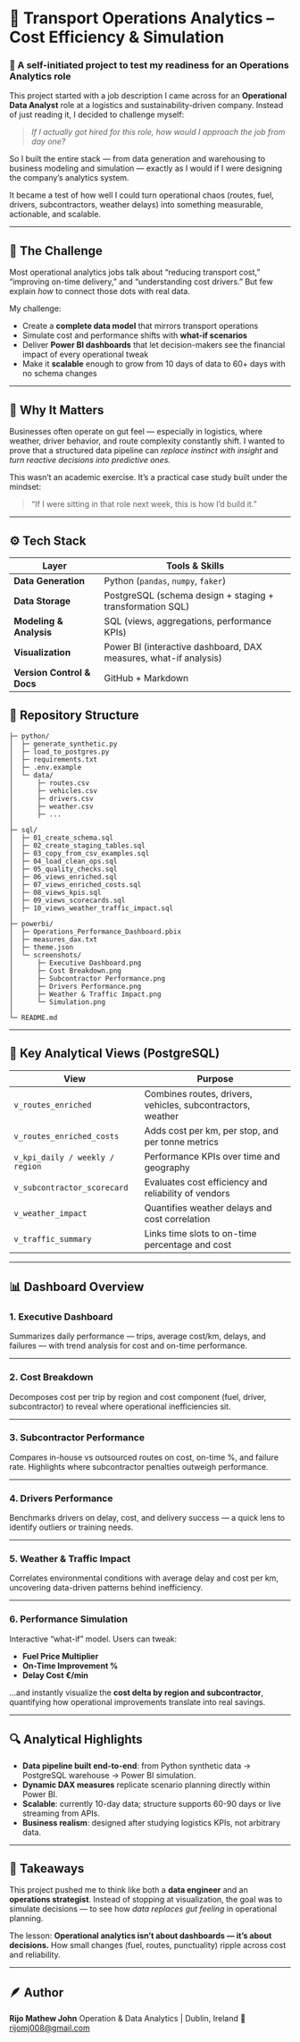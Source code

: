 # 🧭 Transport Operations Analytics – Cost Efficiency & Simulation

### 🎯 A self-initiated project to test my readiness for an Operations Analytics role

This project started with a job description I came across for an **Operational Data Analyst** role at a logistics and sustainability-driven company.
Instead of just reading it, I decided to challenge myself:

> *If I actually got hired for this role, how would I approach the job from day one?*

So I built the entire stack — from data generation and warehousing to business modeling and simulation — exactly as I would if I were designing the company’s analytics system.

It became a test of how well I could turn operational chaos (routes, fuel, drivers, subcontractors, weather delays) into something measurable, actionable, and scalable.

---

## 🧩 The Challenge

Most operational analytics jobs talk about “reducing transport cost,” “improving on-time delivery,” and “understanding cost drivers.”
But few explain *how* to connect those dots with real data.

My challenge:

* Create a **complete data model** that mirrors transport operations
* Simulate cost and performance shifts with **what-if scenarios**
* Deliver **Power BI dashboards** that let decision-makers see the financial impact of every operational tweak
* Make it **scalable** enough to grow from 10 days of data to 60+ days with no schema changes

---

## 🧭 Why It Matters

Businesses often operate on gut feel — especially in logistics, where weather, driver behavior, and route complexity constantly shift.
I wanted to prove that a structured data pipeline can *replace instinct with insight* and *turn reactive decisions into predictive ones.*

This wasn’t an academic exercise.
It’s a practical case study built under the mindset:

> “If I were sitting in that role next week, this is how I’d build it.”

---

## ⚙️ Tech Stack

| Layer                      | Tools & Skills                                                   |
| -------------------------- | ---------------------------------------------------------------- |
| **Data Generation**        | Python (`pandas`, `numpy`, `faker`)                              |
| **Data Storage**           | PostgreSQL (schema design + staging + transformation SQL)        |
| **Modeling & Analysis**    | SQL (views, aggregations, performance KPIs)                      |
| **Visualization**          | Power BI (interactive dashboard, DAX measures, what-if analysis) |
| **Version Control & Docs** | GitHub + Markdown                                                |

## 🧩 Repository Structure

```
├─ python/
│  ├─ generate_synthetic.py
│  ├─ load_to_postgres.py
│  ├─ requirements.txt
│  ├─ .env.example
│  └─ data/
│      ├─ routes.csv
│      ├─ vehicles.csv
│      ├─ drivers.csv
│      ├─ weather.csv
│      ├─ ...
│
├─ sql/
│  ├─ 01_create_schema.sql
│  ├─ 02_create_staging_tables.sql
│  ├─ 03_copy_from_csv_examples.sql
│  ├─ 04_load_clean_ops.sql
│  ├─ 05_quality_checks.sql
│  ├─ 06_views_enriched.sql
│  ├─ 07_views_enriched_costs.sql
│  ├─ 08_views_kpis.sql
│  ├─ 09_views_scorecards.sql
│  ├─ 10_views_weather_traffic_impact.sql
│
├─ powerbi/
│  ├─ Operations_Performance_Dashboard.pbix
│  ├─ measures_dax.txt
│  ├─ theme.json
│  └─ screenshots/
│      ├─ Executive Dashboard.png
│      ├─ Cost Breakdown.png
│      ├─ Subcontractor Performance.png
│      ├─ Drivers Performance.png
│      ├─ Weather & Traffic Impact.png
│      └─ Simulation.png
│
└─ README.md
```

---

## 🧮 Key Analytical Views (PostgreSQL)

| View                            | Purpose                                                     |
| ------------------------------- | ----------------------------------------------------------- |
| `v_routes_enriched`             | Combines routes, drivers, vehicles, subcontractors, weather |
| `v_routes_enriched_costs`       | Adds cost per km, per stop, and per tonne metrics           |
| `v_kpi_daily / weekly / region` | Performance KPIs over time and geography                    |
| `v_subcontractor_scorecard`     | Evaluates cost efficiency and reliability of vendors        |
| `v_weather_impact`              | Quantifies weather delays and cost correlation              |
| `v_traffic_summary`             | Links time slots to on-time percentage and cost             |

---

## 📊 Dashboard Overview

### **1. Executive Dashboard**

Summarizes daily performance — trips, average cost/km, delays, and failures — with trend analysis for cost and on-time performance.

---

### **2. Cost Breakdown**

Decomposes cost per trip by region and cost component (fuel, driver, subcontractor) to reveal where operational inefficiencies sit.

---

### **3. Subcontractor Performance**

Compares in-house vs outsourced routes on cost, on-time %, and failure rate. Highlights where subcontractor penalties outweigh performance.

---

### **4. Drivers Performance**

Benchmarks drivers on delay, cost, and delivery success — a quick lens to identify outliers or training needs.

---

### **5. Weather & Traffic Impact**

Correlates environmental conditions with average delay and cost per km, uncovering data-driven patterns behind inefficiency.

---

### **6. Performance Simulation**

Interactive “what-if” model.
Users can tweak:

* **Fuel Price Multiplier**
* **On-Time Improvement %**
* **Delay Cost €/min**

…and instantly visualize the **cost delta by region and subcontractor**, quantifying how operational improvements translate into real savings.

---

## 🔍 Analytical Highlights

* **Data pipeline built end-to-end**: from Python synthetic data → PostgreSQL warehouse → Power BI simulation.
* **Dynamic DAX measures** replicate scenario planning directly within Power BI.
* **Scalable**: currently 10-day data; structure supports 60-90 days or live streaming from APIs.
* **Business realism**: designed after studying logistics KPIs, not arbitrary data.

---

## 🧠 Takeaways

This project pushed me to think like both a **data engineer** and an **operations strategist**.
Instead of stopping at visualization, the goal was to simulate decisions — to see how *data replaces gut feeling* in operational planning.

The lesson: **Operational analytics isn’t about dashboards — it’s about decisions.**
How small changes (fuel, routes, punctuality) ripple across cost and reliability.

---

## 🪶 Author

**Rijo Mathew John**
Operation & Data Analytics | Dublin, Ireland
📧 [rijomj008@gmail.com](mailto:rijomj008@gmail.com)
